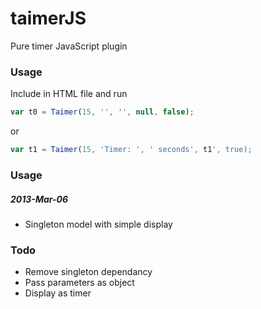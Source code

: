 taimerJS
========

Pure timer JavaScript plugin

### Usage

Include in HTML file and run
```javascript
var t0 = Taimer(15, '', '', null, false);
```
or 
```javascript
var t1 = Taimer(15, 'Timer: ', ' seconds', t1', true);
```

### Usage
##### 2013-Mar-06
- Singleton model with simple display

### Todo
- Remove singleton dependancy
- Pass parameters as object
- Display as timer
